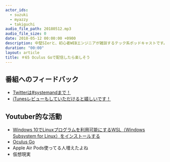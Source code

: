 ```yaml
---
actor_ids:
  - suzuki
  - myazzy
  - takiguchi
audio_file_path: 20180512.mp3
audio_file_size: 0
date: 2018-05-12 00:00:00 +0900
description: 中堅SIerと、初心者WEBエンジニアが雑談するテック系ポッドキャストです。
duration: "00:00"
layout: article
title: ＃65 Oculus Goで配信したら楽しそう
---
```

## 番組へのフィードバック
* [Twitterは#systemandまで！](https://twitter.com/search?q=%23systemand)
* [iTunesレビューもしていただけると嬉しいです！](https://itunes.apple.com/jp/podcast/systemand-online/id1205168408?mt=2)

## Youtuber的な活動
* [Windows 10でLinuxプログラムを利用可能にするWSL（Windows Subsystem for Linux）をインストールする](http://www.atmarkit.co.jp/ait/articles/1608/08/news039.html)
* [Oculus Go](https://www.oculus.com)
* Apple Air Pods使ってる人増えたよね
* 仮想現実

